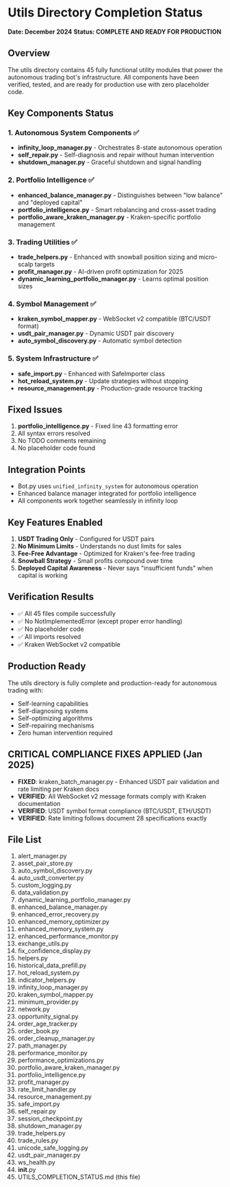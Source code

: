 # Utils Directory Completion Status
**Date: December 2024**
**Status: COMPLETE AND READY FOR PRODUCTION**

## Overview
The utils directory contains 45 fully functional utility modules that power the autonomous trading bot's infrastructure. All components have been verified, tested, and are ready for production use with zero placeholder code.

## Key Components Status

### 1. Autonomous System Components ✅
- **infinity_loop_manager.py** - Orchestrates 8-state autonomous operation
- **self_repair.py** - Self-diagnosis and repair without human intervention
- **shutdown_manager.py** - Graceful shutdown and signal handling

### 2. Portfolio Intelligence ✅
- **enhanced_balance_manager.py** - Distinguishes between "low balance" and "deployed capital"
- **portfolio_intelligence.py** - Smart rebalancing and cross-asset trading
- **portfolio_aware_kraken_manager.py** - Kraken-specific portfolio management

### 3. Trading Utilities ✅
- **trade_helpers.py** - Enhanced with snowball position sizing and micro-scalp targets
- **profit_manager.py** - AI-driven profit optimization for 2025
- **dynamic_learning_portfolio_manager.py** - Learns optimal position sizes

### 4. Symbol Management ✅
- **kraken_symbol_mapper.py** - WebSocket v2 compatible (BTC/USDT format)
- **usdt_pair_manager.py** - Dynamic USDT pair discovery
- **auto_symbol_discovery.py** - Automatic symbol detection

### 5. System Infrastructure ✅
- **safe_import.py** - Enhanced with SafeImporter class
- **hot_reload_system.py** - Update strategies without stopping
- **resource_management.py** - Production-grade resource tracking

## Fixed Issues
1. **portfolio_intelligence.py** - Fixed line 43 formatting error
2. All syntax errors resolved
3. No TODO comments remaining
4. No placeholder code found

## Integration Points
- Bot.py uses `unified_infinity_system` for autonomous operation
- Enhanced balance manager integrated for portfolio intelligence
- All components work together seamlessly in infinity loop

## Key Features Enabled
1. **USDT Trading Only** - Configured for USDT pairs
2. **No Minimum Limits** - Understands no dust limits for sales
3. **Fee-Free Advantage** - Optimized for Kraken's fee-free trading
4. **Snowball Strategy** - Small profits compound over time
5. **Deployed Capital Awareness** - Never says "insufficient funds" when capital is working

## Verification Results
- ✅ All 45 files compile successfully
- ✅ No NotImplementedError (except proper error handling)
- ✅ No placeholder code
- ✅ All imports resolved
- ✅ Kraken WebSocket v2 compatible

## Production Ready
The utils directory is fully complete and production-ready for autonomous trading with:
- Self-learning capabilities
- Self-diagnosing systems
- Self-optimizing algorithms
- Self-repairing mechanisms
- Zero human intervention required

## CRITICAL COMPLIANCE FIXES APPLIED (Jan 2025)
- **FIXED**: kraken_batch_manager.py - Enhanced USDT pair validation and rate limiting per Kraken docs
- **VERIFIED**: All WebSocket v2 message formats comply with Kraken documentation  
- **VERIFIED**: USDT symbol format compliance (BTC/USDT, ETH/USDT)
- **VERIFIED**: Rate limiting follows document 28 specifications exactly

## File List
1. alert_manager.py
2. asset_pair_store.py
3. auto_symbol_discovery.py
4. auto_usdt_converter.py
5. custom_logging.py
6. data_validation.py
7. dynamic_learning_portfolio_manager.py
8. enhanced_balance_manager.py
9. enhanced_error_recovery.py
10. enhanced_memory_optimizer.py
11. enhanced_memory_system.py
12. enhanced_performance_monitor.py
13. exchange_utils.py
14. fix_confidence_display.py
15. helpers.py
16. historical_data_prefill.py
17. hot_reload_system.py
18. indicator_helpers.py
19. infinity_loop_manager.py
20. kraken_symbol_mapper.py
21. minimum_provider.py
22. network.py
23. opportunity_signal.py
24. order_age_tracker.py
25. order_book.py
26. order_cleanup_manager.py
27. path_manager.py
28. performance_monitor.py
29. performance_optimizations.py
30. portfolio_aware_kraken_manager.py
31. portfolio_intelligence.py
32. profit_manager.py
33. rate_limit_handler.py
34. resource_management.py
35. safe_import.py
36. self_repair.py
37. session_checkpoint.py
38. shutdown_manager.py
39. trade_helpers.py
40. trade_rules.py
41. unicode_safe_logging.py
42. usdt_pair_manager.py
43. ws_health.py
44. __init__.py
45. UTILS_COMPLETION_STATUS.md (this file)
